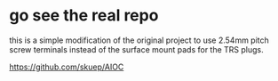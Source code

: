 # go see the real repo

this is a simple modification of the original project to use
2.54mm pitch screw terminals instead of the surface mount pads
for the TRS plugs.

https://github.com/skuep/AIOC
